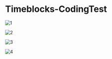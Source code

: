 # Timeblocks-CodingTest

![1](C:\Users\gunWoong\Desktop\1.gif)

![2](C:\Users\gunWoong\Desktop\2.gif)

![3](C:\Users\gunWoong\Desktop\3.gif)

![4](C:\Users\gunWoong\Desktop\4.gif)